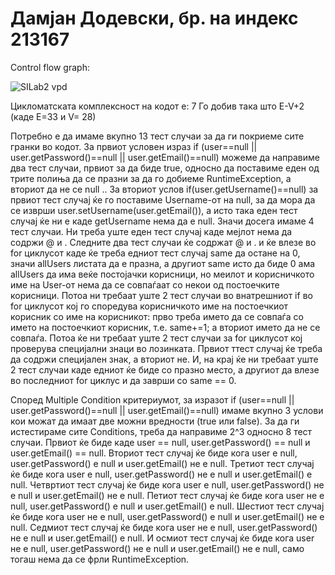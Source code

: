 # Дамјан Додевски, бр. на индекс 213167 

Control flow graph:

![SILab2 vpd](https://github.com/DameAeternus/SI_2023_lab2_213167/assets/87820853/d0a5f824-9051-4ab9-be68-f8bbcd262b1b)

Цикломатската комплексност на кодот е: 7
Го добив така што E-V+2 (каде Е=33 и V= 28)

Потребно е да имаме вкупно 13 тест случаи за да ги покриеме сите гранки во кодот.
За првиот условен израз if (user==null || user.getPassword()==null || user.getEmail()==null) можеме да направиме два тест случаи, првиот за да биде true, односно да поставиме еден од трите полиња да се празни за да го добиеме RuntimeException, а вториот да не се null ..
За вториот услов if(user.getUsername()==null) за првиот тест случај ќе го поставиме Username-oт на null, за да мора да се изврши user.setUsername(user.getEmail()), а исто така еден тест случај ќе ни е каде getUsername нема да е null. Значи досега имаме 4 тест случаи.
Ни треба уште еден тест случај каде мејлот нема да содржи @ и .
Следните два тест случаи ќе содржат @ и . и ќе влезе во for циклусот каде ќе треба едниот тест случај same да остане на 0, значи allUsers листата да е празна, а другиот same исто да биде 0 ама аllUsers да има веќе постојачки корисници, но меилот и корисничкото име на User-от нема да се совпаѓаат со некои од постоечките корисници.
Потоа ни требаат уште 2 тест случаи во внатрешниот if во for циклусот кој го споредува корисничкото име на постоечкиот корисник со име на корисникот: прво треба името да се совпаѓа со името на постоечкиот корисник, т.е. same+=1; а вториот името да не се совпаѓа.
Потоа ќе ни требаат уште 2 тест случаи за for циклусот кој проверува специјални знаци во лозинката.
Првиот ттест случај ќе треба да содржи специјален знак, а вториот не.
И, на крај ќе ни требаат уште 2 тест случаи каде едниот ќе биде со празно место, а другиот да влезе во последниот for циклус и да заврши со same == 0.

Според Multiple Condition критериумот, за изразот if (user==null || user.getPassword()==null || user.getEmail()==null) имаме вкупно 3 услови кои можат да имаат две можни вредности (true или false). За да ги истестираме сите Conditions, треба да направиме 2^3 односно 8 тест случаи. Првиот ќе биде каде user == null, user.getPassword() == null и user.getEmail() == null.
Вториот тест случај ќе биде кога user е null, user.getPassword() е null и user.getEmail() не е null.
Третиот тест случај ќе биде кога user е null, user.getPassword() не е null и user.getEmail() е null.
Четвртиот тест случај ќе биде кога user е null, user.getPassword() не е null и user.getEmail() не е null.
Петиот тест случај ќе биде кога user не е null, user.getPassword() е null и user.getEmail() е null.
Шестиот тест случај ќе биде кога user не е null, user.getPassword() е null и user.getEmail() не е null.
Седмиот тест случај ќе биде кога user не е null, user.getPassword() не е null и user.getEmail() е null.
И осмиот тест случај ќе биде кога user не е null, user.getPassword() не е null и user.getEmail() не е null, само тогаш нема да се фрли RuntimeException.
